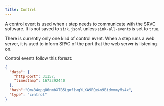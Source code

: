 ```yaml
---
Title: Control
---
```


A control event is used when a step needs to communicate with the SRVC software.
It is not saved to `sink.jsonl` unless `sink-all-events` is set to `true`.

There is currently only one kind of control event.
When a step runs a web server, it is used to inform SRVC of the port that the web server is listening on.

Control events follow this format:

```json
{
  "data": {
    "http-port": 31157,
    "timestamp": 1673392440
  },
  "hash":"Qma84opq86nmbXTB5Lgof1wgYLXA9RQe4n9BidmmmyMs4x",
  "type": "control"
}
```
